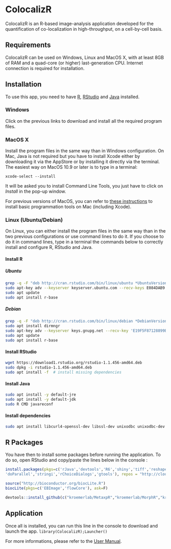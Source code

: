 # ColocalizR
ColocalizR is an R-based image-analysis application developed for the quantification of co-localization in high-throughput, on a cell-by-cell basis.

## Requirements
ColocalizR can be used on Windows, Linux and MacOS X, with at least 8GB of RAM and a quad-core (or higher) last-generation CPU. Internet connection is required for installation.

## Installation
To use this app, you need to have [R](https://cran.r-project.org/), [RStudio](https://www.rstudio.com/products/rstudio/download/) and [Java](https://www.java.com/fr/) installed.

### Windows
Click on the previous links to download and install all the required program files. 

### MacOS X
Install the program files in the same way than in Windows configuration. On Mac, Java is not required but you have to install Xcode either by downloading it via the AppStore or by installing it directly via the terminal.
The easiest way on MacOS 10.9 or later is to type in a terminal:
```
xcode-select --install
```
It will be asked you to install Command Line Tools, you just have to click on *Install* in the pop-up window.

For previous versions of MacOS, you can refer to [these instructions](https://www.moncefbelyamani.com/how-to-install-xcode-homebrew-git-rvm-ruby-on-mac/) to install basic programmation tools on Mac (including Xcode).

### Linux (Ubuntu/Debian)
On Linux, you can either install the program files in the same way than in the two previous configurations or use command lines to do it. If you choose to do it in command lines, type in a terminal the commands below to correctly install and configure R, RStudio and Java. 

#### Install R
##### Ubuntu
```sh
grep -q -F "deb http://cran.rstudio.com/bin/linux/ubuntu *UbuntuVersion*-cran35/" /etc/apt/sources.list || sudo echo "deb http://cran.rstudio.com/bin/linux/ubuntu *UbuntuVersion*-cran35/" >> /etc/apt/sources.list
sudo apt-key adv --keyserver keyserver.ubuntu.com --recv-keys E084DAB9
sudo apt update
sudo apt install r-base
```
##### Debian
```sh
grep -q -F "deb http://cran.rstudio.com/bin/linux/debian *DebianVersion*-cran35/" /etc/apt/sources.list || sudo su -c "echo 'deb http://cran.rstudio.com/bin/linux/debian *DebianVersion*-cran35/' >> /etc/apt/sources.list"
sudo apt install dirmngr
sudo apt-key adv --keyserver keys.gnupg.net --recv-key 'E19F5F87128899B192B1A2C2AD5F960A256A04AF'
sudo apt update
sudo apt install r-base
```

#### Install RStudio
```sh
wget https://download1.rstudio.org/rstudio-1.1.456-amd64.deb
sudo dpkg -i rstudio-1.1.456-amd64.deb
sudo apt install -f  # install missing dependencies
```
#### Install Java
```sh
sudo apt install -y default-jre
sudo apt install -y default-jdk
sudo R CMD javareconf
```

#### Install dependencies
```sh
sudo apt install libcurl4-openssl-dev libssl-dev unixodbc unixodbc-dev libtiff-dev fftw-dev fftw3 fftw3-dev
```

## R Packages
You have then to install some packages before running the application. To do so, open RStudio and copy/paste the lines below in the console :
```R
install.packages(pkgs=c('rJava','devtools','R6','shiny','tiff','reshape','reshape2','RODBC','foreach',
'doParallel','stringi','rChoiceDialogs','gtools'), repos = "http://cloud.r-project.org")

source("http://bioconductor.org/biocLite.R")
biocLite(pkgs=c('EBImage','flowCore'), ask=F)

devtools::install_github(c("kroemerlab/MetaxpR","kroemerlab/MorphR","kroemerlab/ColocalizR"))
```
## Application
Once all is installed, you can run this line in the console to download and launch the app. 
```library(ColocalizR);Launcher()``` 

For more informations, please refer to the [User Manual](https://github.com/kroemerlab/ColocalizR/blob/master/ColocalizR%20-%20User%20Manual.pdf).

